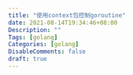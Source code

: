 ```yaml
---
title: "使用context包控制goroutine"
date: 2021-08-14T19:34:46+08:00
Description: ""
Tags: [golang]
Categories: [golang]
DisableComments: false
draft: true
---
```

